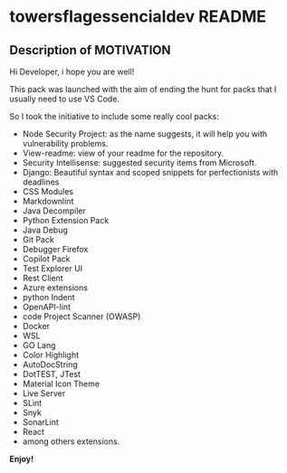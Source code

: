 # towersflagessencialdev README

## Description of MOTIVATION

Hi Developer, i hope you are well!

This pack was launched with the aim of ending the hunt for packs that I usually need to use VS Code.

So I took the initiative to include some really cool packs:

 - Node Security Project: as the name suggests, it will help you with vulnerability problems.
 - View-readme: view of your readme for the repository.
 - Security Intellisense: suggested security items from Microsoft.
 - Django: Beautiful syntax and scoped snippets for perfectionists with deadlines
 - CSS Modules
 - Markdownlint
 - Java Decompiler
 - Python Extension Pack
 - Java Debug
 - Git Pack
 - Debugger Firefox
 - Copilot Pack
 - Test Explorer UI
 - Rest Client
 - Azure extensions
 - python Indent
 - OpenAPI-lint
 - code Project Scanner (OWASP)
 - Docker
 - WSL
 - GO Lang
 - Color Highlight
 - AutoDocString
 - DotTEST, JTest
 - Material Icon Theme
 - Live Server
 - SLint
 - Snyk
 - SonarLint
 - React
 - among others extensions.


**Enjoy!**
